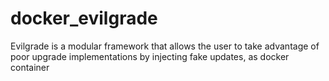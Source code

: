 # docker_evilgrade
Evilgrade is a modular framework that allows the user to take advantage of poor upgrade implementations by injecting fake updates, as docker container
